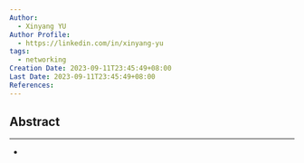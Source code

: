 ```yaml
---
Author:
  - Xinyang YU
Author Profile:
  - https://linkedin.com/in/xinyang-yu
tags:
  - networking
Creation Date: 2023-09-11T23:45:49+08:00
Last Date: 2023-09-11T23:45:49+08:00
References:
---
```

## Abstract
---
- 